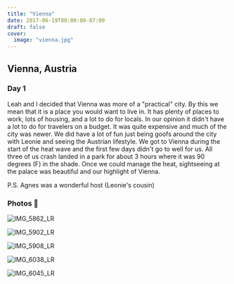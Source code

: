 ```yaml
---
title: "Vienna"
date: 2017-06-19T00:00:00-07:00
draft: false
cover:
  image: "vienna.jpg"
---
```


## Vienna, Austria

### Day 1

Leah and I decided that Vienna was more of a "practical" city. By this we mean that it is a place you would want to live in. It has plenty of places to work, lots of housing, and a lot to do for locals. In our opinion it didn't have a lot to do for travelers on a budget. It was quite expensive and much of the city was newer. We did have a lot of fun just being goofs around the city with Leonie and seeing the Austrian lifestyle. We got to Vienna during the start of the heat wave and the first few days didn't go to well for us. All three of us crash landed in a park for about 3 hours where it was 90 degrees (F) in the shade. Once we could manage the heat, sightseeing at the palace was beautiful and our highlight of Vienna.

P.S. Agnes was a wonderful host (Leonie's cousin)

### Photos 📸

![IMG_5862_LR](IMG_5862_LR.jpg)

![IMG_5902_LR](IMG_5902_LR.jpg)

![IMG_5908_LR](IMG_5908_LR.jpg)

![IMG_6038_LR](IMG_6038_LR.jpg)

![IMG_6045_LR](IMG_6045_LR.jpg)
